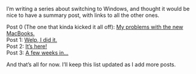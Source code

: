 <!--
.. title: Moving to Windows…
.. date: 2016-11-09 10:21
.. author: Blake Winton
.. tags: windows, moving, summary
-->

Iʼm writing a series about switching to Windows, and thought it would be nice
to have a summary post, with links to all the other ones.

<!-- TEASER_END -->

Post 0 (The one that kinda kicked it all off): [My problems with the new MacBooks.](https://weblog.latte.ca/blake/tech/mac/disappointment.html)<br>
Post 1: [Welp, I did it.](https://weblog.latte.ca/blake/tech/windows/Welp.html)<br>
Post 2: [It’s here!](https://weblog.latte.ca/blake/tech/windows/weekone.html)<br>
Post 3: [A few weeks in…](https://weblog.latte.ca/blake/tech/windows/monthone.html)

And thatʼs all for now.  Iʼll keep this list updated as I add more posts.